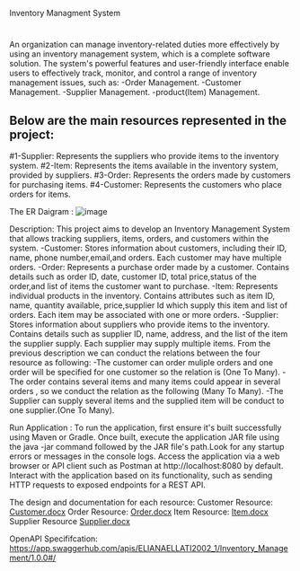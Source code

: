 Inventory Managment System
#
An organization can manage inventory-related duties more effectively by using an inventory management system, which is a complete software solution. The system's powerful features and user-friendly interface enable users to effectively track, monitor, and control a range of inventory management issues, such as:
-Order Management.
-Customer Management.
-Supplier Management.
-product(Item) Management.
## Below are the main resources represented in the project:
#1-Supplier: Represents the suppliers who provide items to the inventory system.
#2-Item: Represents the items available in the inventory system, provided by suppliers.
#3-Order: Represents the orders made by customers for purchasing items.
#4-Customer: Represents the customers who place orders for items.

The ER Daigram :
![image](https://github.com/elianaellati/Inventory_Managment_Systemm/assets/132192886/6c1fe8fe-d262-4f7d-863f-e6f259fe4c32)

Description:
This project aims to develop an Inventory Management System that allows tracking suppliers, items, orders, and customers within the system.
-Customer: Stores information about customers, including their ID, name, phone number,email,and orders. Each customer may have multiple orders.
-Order: Represents a purchase order made by a customer. Contains details such as order ID, date, customer ID, total price,status of the order,and list of items the customer want to purchase.
-Item: Represents individual products in the inventory. Contains attributes such as item ID, name, quantity available, price,supplier Id which supply this item and list of orders. Each item may be associated with one or more orders.
-Supplier: Stores information about suppliers who provide items to the inventory. Contains details such as supplier ID, name, address, and the list of the item the supplier supply. Each supplier may supply 
 multiple items.
From the previous description we can conduct the relations between the four resource as following:
-The customer can order muliple orders and one order will be specified for one customer so the relation is (One To Many).
-The order contains several items and many items could appear in several orders , so we conduct the relation as the following (Many To Many).
-The Supplier can supply several items and the supplied item will be conduct to one supplier.(One To Many).

Run Application :
To run the application, first ensure it's built successfully using Maven or Gradle. Once built, execute the application JAR file using the java -jar command followed by the JAR file's path.Look for any startup errors or messages in the console logs. Access the application via a web browser or API client such as Postman at http://localhost:8080 by default. Interact with the application based on its functionality, such as sending HTTP requests to exposed endpoints for a REST API.

The design and documentation for each resource:
Customer Resource:
[Customer.docx](https://github.com/elianaellati/Inventory_Managment_Systemm/files/14893196/Customer.docx)
Order Resource:
[Order.docx](https://github.com/elianaellati/Inventory_Managment_Systemm/files/14893226/Order.docx)
Item Resource:
[Item.docx](https://github.com/elianaellati/Inventory_Managment_Systemm/files/14893234/Item.docx)
Supplier Resource
[Supplier.docx](https://github.com/elianaellati/Inventory_Managment_Systemm/files/14893238/Supplier.docx)

OpenAPI Specififcation:
https://app.swaggerhub.com/apis/ELIANAELLATI2002_1/Inventory_Management/1.0.0#/



 
